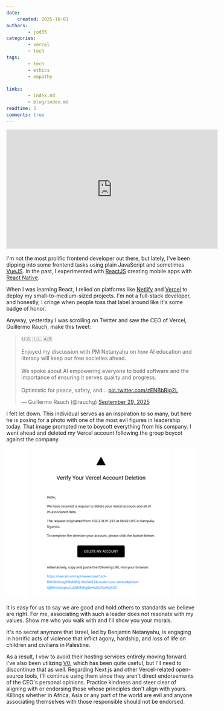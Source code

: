 ```yaml
---
date:
    created: 2025-10-01
authors:
        - jod35
categories:
        - vercel
        - tech
tags:
        - tech
        - ethics
        - empathy

links:
        - index.md
        - blog/index.md
readtime: 5
comments: true
---
```



<iframe width="560" height="315" src="https://www.youtube.com/embed/EFwOsNF8G9o?si=XlnxdK0Ao7fzHlRi" title="YouTube video player" frameborder="0" allow="accelerometer; autoplay; clipboard-write; encrypted-media; gyroscope; picture-in-picture; web-share" referrerpolicy="strict-origin-when-cross-origin" allowfullscreen></iframe>



I'm not the most prolific frontend developer out there, but lately, I've been dipping into some frontend tasks using plain JavaScript and sometimes [VueJS](https://vuejs.org). In the past, I experimented with [ReactJS](https://react.dev) creating mobile apps with [React Native](https://reactnative.dev/).
<!-- more -->

When I was learning React, I relied on platforms like [Netlify](https://www.netlify.com/) and [Vercel](https://vercel.com/) to deploy my small-to-medium-sized projects. I'm not a full-stack developer, and honestly, I cringe when people toss that label around like it's some badge of honor.


Anyway, yesterday I was scrolling on Twitter and saw the CEO of Vercel, Guillermo Rauch, make this tweet:

<blockquote class="twitter-tweet"><p lang="en" dir="ltr">🇺🇸 🇮🇱 🇦🇷<br><br>Enjoyed my discussion with PM Netanyahu on how AI education and literacy will keep our free societies ahead.<br><br>We spoke about AI empowering everyone to build software and the importance of ensuring it serves quality and progress.<br><br>Optimistic for peace, safety, and… <a href="https://t.co/zENBbRig2L">pic.twitter.com/zENBbRig2L</a></p>&mdash; Guillermo Rauch (@rauchg) <a href="https://twitter.com/rauchg/status/1972669025525158031?ref_src=twsrc%5Etfw">September 29, 2025</a></blockquote> <script async src="https://platform.twitter.com/widgets.js" charset="utf-8"></script> 

I felt let down. This individual serves as an inspiration to so many, but here he is posing for a photo with one of the most evil figures in leadership today. That image prompted me to boycott everything from his company. I went ahead and deleted my Vercel account following the group boycot against the company.

![Vercel account deletion](../../imgs/deleted.png)

It is easy for us to say we are good and hold others to standards we believe are right. For me, associating with such a leader does not resonate with my values. Show me who you walk with and I'll show you your morals.

It's no secret anymore that Israel, led by Benjamin Netanyahu, is engaging in horrific acts of violence that inflict agony, hardship, and loss of life on children and civilians in Palestine.

As a result, I vow to avoid their hosting services entirely moving forward. I've also been utilizing [V0](https://v0.app), which has been quite useful, but I'll need to discontinue that as well. Regarding Next.js and other Vercel-related open-source tools, I'll continue using them since they aren't direct endorsements of the CEO's personal opinions.
Practice kindness and steer clear of aligning with or endorsing those whose principles don't align with yours. Killings whether in Africa, Asia or any part of the world are evil and anyone associating themselves with those responsible should not be endorsed.
